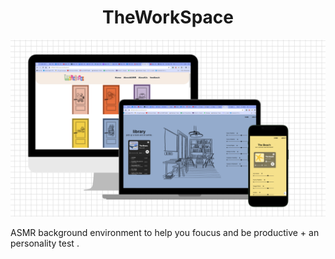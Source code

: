<h1 align="center" id="title">TheWorkSpace</h1>

<p align="center"><img src="https://github.com/mernaatef28/theWorkSpace/blob/main/field.png?raw=true" alt="project-image"></p>

<p id="description">ASMR background environment to help you foucus and be productive + an personality test .</p>
